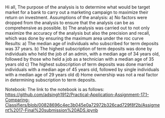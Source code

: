 Hi all,
The purpose of the analysis is to determine what would be target market for a bank to carry out a marketing campaign to maximize their return on investment. 
Assumptions of the analysis:
         a) No factors were dropped from the analysis to ensure that the analysis can be as comprehensive as possible. 
         b) The analysis was carried out to not only maximize the accuracy of the analysis but also the precision and recall, which was done by ensuring the maximum area             under the roc curve 
Results:
         a) The median age of individuals who subscribed for term deposits was 37 years.
         b) The highest subscription of term deposits was done by individuals who held the job of an admin, with a median age of 34 years old, followed by those who held              a job as a technician with a median age of 35 years old
         c) The highest subscription of term deposits was done married individuals with a median age of 45 years old, followed by single individuals with a median age of             29 years old
         d) Home ownership was not a real factor in determining subscription to term deposits.

Notebook:
The link to the notebook is as follows: https://github.com/adsingh1912/Practical-Application-Assignment-17.1-Comparing-Classifiers/blob/00828696c4ec3b045e0a72972b326cad729f8f2b/Assigment%2017-Final%20submission%20ADS.ipynb

